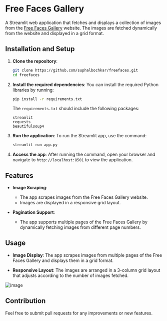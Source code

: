 # Free Faces Gallery

A Streamlit web application that fetches and displays a collection of images from the [Free Faces Gallery](https://www.freefaces.gallery/) website. The images are fetched dynamically from the website and displayed in a grid format.

## Installation and Setup

1. **Clone the repository**:

   ```bash
   git clone https://github.com/suphalbochkar/freefaces.git
   cd freefaces
   ```

2. **Install the required dependencies**:
   You can install the required Python libraries by running:

   ```bash
   pip install -r requirements.txt
   ```

   The `requirements.txt` should include the following packages:

   ```
   streamlit
   requests
   beautifulsoup4
   ```

3. **Run the application**:
   To run the Streamlit app, use the command:

   ```bash
   streamlit run app.py
   ```

4. **Access the app**:
   After running the command, open your browser and navigate to `http://localhost:8501` to view the application.

## Features

- **Image Scraping**:

  - The app scrapes images from the Free Faces Gallery website.
  - Images are displayed in a responsive grid layout.

- **Pagination Support**:
  - The app supports multiple pages of the Free Faces Gallery by dynamically fetching images from different page numbers.

## Usage

- **Image Display**:
  The app scrapes images from multiple pages of the Free Faces Gallery and displays them in a grid format.

- **Responsive Layout**:
  The images are arranged in a 3-column grid layout that adjusts according to the number of images fetched.

![image](https://github.com/user-attachments/assets/c1e020cc-b7d2-4350-bc14-44452099e9dc)

## Contribution

Feel free to submit pull requests for any improvements or new features.
